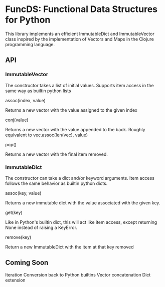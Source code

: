 # FuncDS: Functional Data Structures for Python

This library implements an efficient ImmutableDict and ImmutableVector class 
inspired by the implementation of Vectors and Maps in the Clojure programming
language.

## API

### ImmutableVector

The constructor takes a list of initial values. Supports item access in the
same way as builtin python lists

assoc(index, value)

Returns a new vector with the value assigned to the given index

conj(value)

Returns a new vector with the value appended to the back. Roughly equivalent 
to vec.assoc(len(vec), value)

pop()

Returns a new vector with the final item removed.

### ImmutableDict

The constructor can take a dict and/or keyword arguments. Item access follows
the same behavior as builtin python dicts.

assoc(key, value)

Returns a new immutable dict with the value associated with the given key.

get(key)

Like in Python's builtin dict, this will act like item access, except 
returning None instead of raising a KeyError.

remove(key)

Return a new ImmutableDict with the item at that key removed

## Coming Soon
Iteration
Conversion back to Python builtins
Vector concatenation
Dict extension

